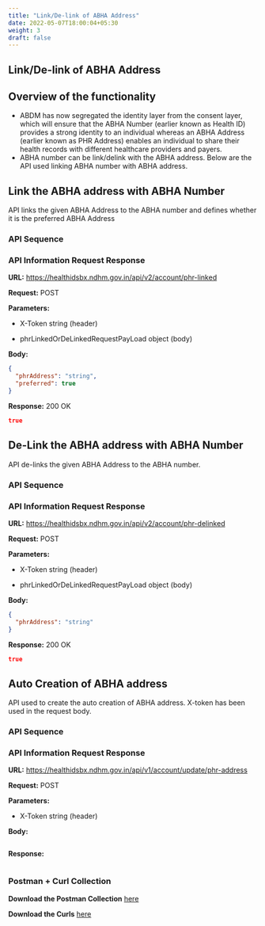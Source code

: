 ```yaml
---
title: "Link/De-link of ABHA Address"
date: 2022-05-07T18:00:04+05:30
weight: 3
draft: false
---
```



## Link/De-link of ABHA Address

## Overview of the functionality 

- ABDM has now segregated the identity layer from the consent layer, which will ensure that the ABHA Number (earlier known as Health ID) provides a strong identity to an individual whereas 
an ABHA Address (earlier known as PHR Address) enables an individual to share their health records with different healthcare providers and payers.
- ABHA number can be link/delink with the ABHA address. Below are the API used linking ABHA number with ABHA address.


## Link the ABHA address with ABHA Number

API links the given ABHA Address to the ABHA number and defines whether it is the preferred ABHA Address


### API Sequence 


### API Information Request Response 


**URL:** https://healthidsbx.ndhm.gov.in/api/v2/account/phr-linked

**Request:** POST  

**Parameters:**

- X-Token
string (header)

- phrLinkedOrDeLinkedRequestPayLoad
object (body)

**Body:**

```json
{
  "phrAddress": "string",
  "preferred": true
}
```

**Response:** 200 OK

```json
true
```


## De-Link the ABHA address with ABHA Number


API de-links the given ABHA Address to the ABHA number.


### API Sequence 


### API Information Request Response 


**URL:** https://healthidsbx.ndhm.gov.in/api/v2/account/phr-delinked

**Request:** POST  

**Parameters:**

- X-Token
string (header)

- phrLinkedOrDeLinkedRequestPayLoad
object (body)

**Body:**

```json
{
  "phrAddress": "string"
}
```

**Response:** 200 OK

```json
true
```



## Auto Creation of ABHA address


API used to create the auto creation of ABHA address. X-token has been used in the request body.


### API Sequence 


### API Information Request Response 


**URL:** https://healthidsbx.ndhm.gov.in/api/v1/account/update/phr-address

**Request:** POST  

**Parameters:**

- X-Token
string (header)


**Body:**

```json

```

**Response:**

```json

```

### Postman + Curl Collection 

**Download the Postman Collection** [here](/abdm-docs/Postman/)

**Download the Curls** [here](/abdm-docs/Curls/)



